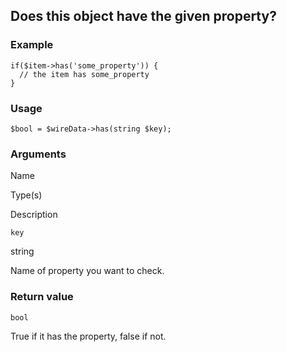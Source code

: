 Does this object have the given property?
-----------------------------------------

### Example

    if($item->has('some_property')) {
      // the item has some_property
    }

### Usage

    $bool = $wireData->has(string $key);

### Arguments

Name

Type(s)

Description

`key`

string

Name of property you want to check.

### Return value

`bool`

True if it has the property, false if not.

